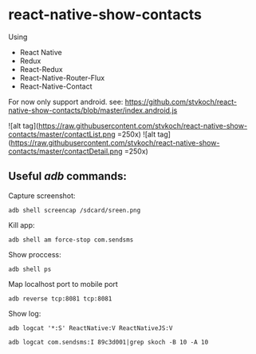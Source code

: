 # react-native-show-contacts

Using
- React Native
- Redux
- React-Redux
- React-Native-Router-Flux
- React-Native-Contact


For now only support android.
see:
https://github.com/stvkoch/react-native-show-contacts/blob/master/index.android.js


![alt tag](https://raw.githubusercontent.com/stvkoch/react-native-show-contacts/master/contactList.png =250x)
![alt tag](https://raw.githubusercontent.com/stvkoch/react-native-show-contacts/master/contactDetail.png =250x)



## Useful _adb_ commands:


Capture screenshot:

	adb shell screencap /sdcard/sreen.png


Kill app:

	adb shell am force-stop com.sendsms

Show proccess:

	adb shell ps

Map localhost port to mobile port

	adb reverse tcp:8081 tcp:8081



Show log:

	adb logcat '*:S' ReactNative:V ReactNativeJS:V

	adb logcat com.sendsms:I 89c3d001|grep skoch -B 10 -A 10
